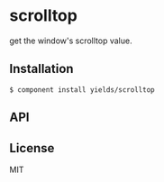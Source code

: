 
# scrolltop

  get the window's scrolltop value.

## Installation

    $ component install yields/scrolltop

## API

   

## License

  MIT
